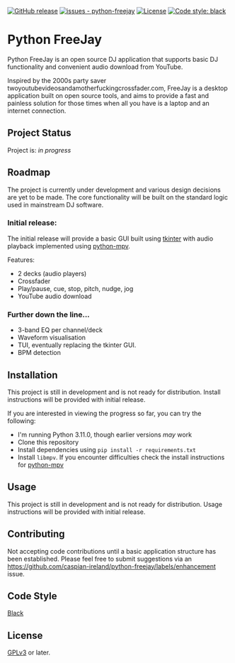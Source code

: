 [![GitHub release](https://img.shields.io/github/release/caspian-ireland/python-freejay?include_prereleases=&sort=semver&color=blue)](https://github.com/caspian-ireland/python-freejay/releases/)
[![issues - python-freejay](https://img.shields.io/github/issues/caspian-ireland/python-freejay)](https://github.com/caspian-ireland/python-freejay/issues)
[![License](https://img.shields.io/badge/License-GPLv3-blue)](#license)
[![Code style: black](https://img.shields.io/badge/code%20style-black-000000.svg)](https://github.com/psf/black)


# Python FreeJay

Python FreeJay is an open source DJ application that supports basic DJ
functionality and convenient audio download from YouTube.

Inspired by the 2000s party saver twoyoutubevideosandamotherfuckingcrossfader.com,
FreeJay is a desktop application built on open source tools, and aims to
provide a fast and painless solution for those times when all you have is a
laptop and an internet connection.

## Project Status
Project is: _in progress_

## Roadmap

The project is currently under development and various design decisions are
yet to be made. The core functionality will be built on the standard logic used
in mainstream DJ software.

### Initial release:

The initial release will provide a basic GUI built using
[tkinter](https://docs.python.org/3/library/tkinter.html#module-tkinter)
with audio playback implemented using [python-mpv](https://github.com/jaseg/python-mpv).

Features:
* 2 decks (audio players)
* Crossfader
* Play/pause, cue, stop, pitch, nudge, jog
* YouTube audio download

### Further down the line...

* 3-band EQ per channel/deck
* Waveform visualisation
* TUI, eventually replacing the tkinter GUI.
* BPM detection


## Installation

This project is still in development and is not ready for distribution. Install
instructions will be provided with initial release.

If you are interested in viewing the progress so far, you can try the following:
* I'm running Python 3.11.0, though earlier versions _may_ work
* Clone this repository
* Install dependencies using `pip install -r requirements.txt`
* Install `libmpv`. If you encounter difficulties check the
install instructions for [python-mpv](https://github.com/jaseg/python-mpv)


## Usage

This project is still in development and is not ready for distribution. Usage
instructions will be provided with initial release.


## Contributing

Not accepting code contributions until a basic application structure has been established.
Please feel free to submit suggestions via an
https://github.com/caspian-ireland/python-freejay/labels/enhancement issue.


## Code Style

[Black](https://github.com/psf/black)

## License

[GPLv3](https://www.gnu.org/licenses/gpl-3.0.en.html) or later.
